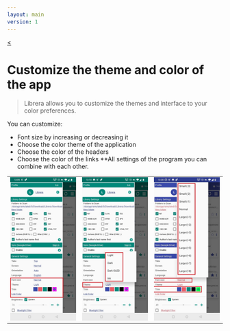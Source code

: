 ```yaml
---
layout: main
version: 1
---
```

[<](/wiki/faq)

# Customize the theme and color of the app


> Librera allows you to customize the themes and interface to your color preferences.

You can customize:

* Font size by increasing or decreasing it
* Choose the color theme of the application
* Choose the color of the headers
* Choose the color of the links
**All settings of the program you can combine with each other.

||||
|-|-|-|
|![](1.jpg)|![](2.jpg)|![](3.jpg)|
